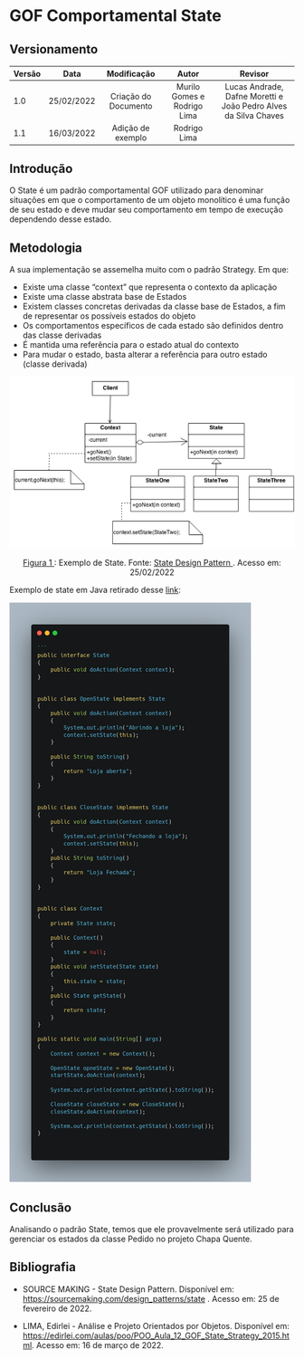 # GOF Comportamental State

## Versionamento

| Versão |    Data    |     Modificação      | Autor | Revisor |
| ------ | :--------: | :------------------: | :---: | :-----: |
| 1.0    | 25/02/2022 | Criação do Documento | Murilo Gomes e Rodrigo Lima | Lucas Andrade, Dafne Moretti e João Pedro Alves da Silva Chaves |
| 1.1    | 16/03/2022 | Adição de exemplo    | Rodrigo Lima |    |

<!-- NÃO ESQUECER DE ADICIONAR AO "/_sidebar.md" -->

## Introdução
O State é um padrão comportamental GOF utilizado para denominar situações em que o comportamento de um objeto monolítico é uma função de seu estado e deve mudar seu comportamento em tempo de execução dependendo desse estado.

## Metodologia
A sua implementação se assemelha muito com o padrão Strategy. Em que:
 - Existe uma classe “context” que representa o contexto da aplicação
 - Existe uma classe abstrata base de Estados
 - Existem classes concretas derivadas da classe base de Estados, a fim de representar os possíveis estados do objeto
 - Os comportamentos específicos de cada estado são definidos dentro das classe derivadas
 - É mantida uma referência para o estado atual do contexto
 - Para mudar o estado, basta alterar a referência para outro estado (classe derivada)

![Exemplo de Visitor](../../assets/images/state.png)

<figcaption style="text-align: center"><a href="../../assets/images/state.png" >Figura 1 </a>: Exemplo de State. Fonte: <a href="https://sourcemaking.com/design_patterns/state" > State Design Pattern
 </a>. Acesso em: 25/02/2022 </figcaption>

Exemplo de state em Java retirado desse [link](https://edirlei.com/aulas/poo/POO_Aula_12_GOF_State_Strategy_2015.html):

 ![Exemplo de Código de State](../../assets/images/stateCode.png)


## Conclusão
Analisando o padrão State, temos que ele provavelmente será utilizado para gerenciar os estados da classe Pedido no projeto Chapa Quente.

## Bibliografia
* SOURCE MAKING - State Design Pattern. Disponível em: https://sourcemaking.com/design_patterns/state . Acesso em: 25 de fevereiro de 2022.

* LIMA, Edirlei - Análise e Projeto Orientados  por Objetos. Disponível em: https://edirlei.com/aulas/poo/POO_Aula_12_GOF_State_Strategy_2015.html. Acesso em: 16 de março de 2022.
